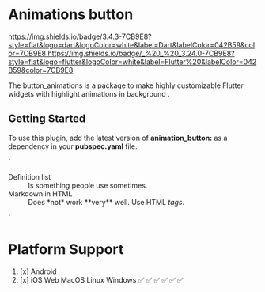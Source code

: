 # Animations button
[https://img.shields.io/badge/3.4.3-7CB9E8?style=flat&logo=dart&logoColor=white&label=Dart&labelColor=042B59&color=7CB9E8
]()[https://img.shields.io/badge/_%20_%20_3.24.0-7CB9E8?style=flat&logo=flutter&logoColor=white&label=Flutter%20&labelColor=042B59&color=7CB9E8
]()

The button_animations is a package to make highly customizable Flutter widgets 
with highlight animations in background .

## Getting Started
To use this plugin, add the latest version of **animation_button:** as a dependency
in your **pubspec.yaml** file.

`
<dl>
  <dt>Definition list</dt>
  <dd>Is something people use sometimes.</dd>

  <dt>Markdown in HTML</dt>
  <dd>Does *not* work **very** well. Use HTML <em>tags</em>.</dd>
</dl>`

# Platform Support
1. [x] Android
2. [x] iOS	Web	MacOS	Linux	Windows   ✅    ✅	✅	✅	✅  	✅

